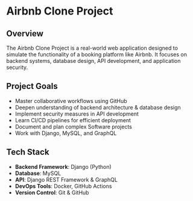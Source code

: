 # Airbnb Clone Project

## Overview
The Airbnb Clone Project is a real-world web application designed to simulate the functionality of a booking platform like Airbnb. It focuses on backend systems, database design, API development, and application security.

## Project Goals
- Master collaborative workflows using GitHub
- Deepen understanding of backend architecture & database design
- Implement security measures in API development
- Learn CI/CD pipelines for efficient deployment
- Document and plan complex Software projects
- Work with Django, MySQL, and GraphQL

## Tech Stack
- **Backend Framework**: Django (Python)
- **Database**: MySQL
- **API**: Django REST Framework & GraphQL
- **DevOps Tools**: Docker, GitHub Actions
- **Version Control**: Git & GitHub
